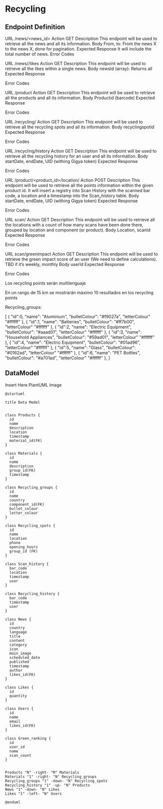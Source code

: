 # Recycling

## Endpoint Definition

URL
/news/<news_id>
Action
GET
Description
This endpoint will be used to retrieve all the news and all its information.
Body
From, to: From the news X to the news X, done for pagination.
Expected Response
It will include the total number of news.
Error Codes

URL
/news/<newsid>/likes
Action
GET
Description
This endpoint will be used to retrieve all the likes within a single news.
Body
newsId (array): Returns all 
Expected Response

Error Codes

URL
/product
Action
GET
Description
This endpoint will be used to retrieve all the products and all its information.
Body
Productid (barcode)
Expected Response

Error Codes

URL
/recycling/<spotid>
Action
GET
Description
This endpoint will be used to retrieve all the recycling spots and all its information.
Body
recyclingspotid
Expected Response

Error Codes


URL
/recycling/history
Action
GET
Description
This endpoint will be used to retrieve all the recycling history for an user and all its information.
Body
startDate, endDate, UID (withing Gigya token)
Expected Response

Error Codes

URL
/product/<product_id>/location/
Action
POST
Description
This endpoint will be used to retrieve all the points information within the given product id. It will insert a registry into Scan History with the scanned bar code, a location and a timestamp into the Scan_history table.
Body
startDate, endDate, UID (withing Gigya token)
Expected Response

Error Codes

URL
scan/
Action
GET
Description
This endpoint will be used to retrieve all the locations with a count of how many scans have been done there, grouped by location and component (or product).
Body
Location, scanId
Expected Response

Error Codes


URL
scan/greenimpact
Action
GET
Description
This endpoint will be used to retrieve the green impact score of an user (We need to define calculations). TBD if it’s weekly, monthly
Body
userId
Expected Response

Error Codes

Los recycling points serán multilenguaje

En un rango de 15 km se mostrarán máximo 10 resultados en los recycling points

Recycling_groups:

[
{
  "id":0,
  "name": "Aluminium",
  "bulletColour": "#f9027a",
  "letterColour" "#ffffff"
},
{
  "id":1,
  "name": "Batteries",
  "bulletColour": "#ff7b00",
  "letterColour" "#ffffff"
},
{
  "id":2,
  "name": "Electric Equipment",
  "bulletColour": "#aaad01",
  "letterColour" "#ffffff"
},
{
  "id":3,
  "name": "Household Appliances",
  "bulletColour": "#59ad01",
  "letterColour" "#ffffff"
},
{
  "id":4,
  "name": "Electric Equipment",
  "bulletColour": "#01ad96",
  "letterColour" "#ffffff"
},
{
  "id":5,
  "name": "Glass",
  "bulletColour": "#0162ad",
  "letterColour" "#ffffff"
},
{
  "id":6,
  "name": "PET Bottles",
  "bulletColour": "#a701ad",
  "letterColour" "#ffffff"
},
]


## DataModel
Insert Here PlantUML Image
```
@startuml
 
title Data Model
 

class Products {
  id
  name
  description
  location
  timestamp
  material_id(FK)
}
 
class Materials {
  id
  name
  description
  group_id(FK)
  timestamp
}
 
class Recycling_groups {
  id
  name
  country
  component_id(FK)
  bullet_colour
  letter_colour
}
 
class Recycling_spots {
  id
  name
  location
  phone
  opening_hours
  group_id (FK)
}

class Scan_history {
  bar_code
  location
  timestamp
  user
}

class Recycling_history {
  bar_code
  timestamp
  user
}

class News {
  id
  country
  language
  title
  content
  category
  icon
  main_image
  scheduled_date
  published
  timestamp
  author
  likes_id(FK)
}

class Likes {
  id
  quantity
}

class Users {
  id
  name
  email
  likes_id(FK)
}

class Green_ranking {
  id
  user_id
  name
  scan_count
}
 

Products "N" -right- "M" Materials
Materials "1" -right- "N" Recycling_groups
Recycling_groups "1" -down- "N" Recycling_spots
Recycling_history "1" -up- "N" Products
News "1" -down- "N" Likes
Likes "1" -left- "N" Users

@enduml
```
